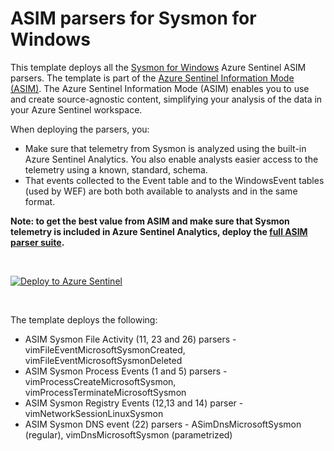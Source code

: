 # ASIM parsers for Sysmon for Windows

This template deploys all the [Sysmon for Windows](https://docs.microsoft.com/sysinternals/downloads/sysmon) Azure Sentinel ASIM parsers. The template is part of the [Azure Sentinel Information Mode (ASIM)](https://aka.ms/AzSentinelNormalization). The Azure Sentinel Information Mode (ASIM) enables you to use and create source-agnostic content, simplifying your analysis of the data in your Azure Sentinel workspace.

When deploying the parsers, you:

- Make sure that telemetry from Sysmon is analyzed using the built-in Azure Sentinel Analytics. You also enable analysts easier access to the telemetry using a known, standard, schema.
- That events collected to the Event table and to the WindowsEvent tables (used by WEF) are both both available to analysts and in the same format.

**Note: to get the best value from ASIM and make sure that Sysmon telemetry is included in Azure Sentinel Analytics, deploy the [full ASIM parser suite](https://aka.ms/AzSentinelASim).**

<br>

[![Deploy to Azure Sentinel](https://aka.ms/deploytoazurebutton)](https://aka.ms/AzSentinelSysmonARM)

<br>

The template deploys the following:

- ASIM Sysmon File Activity (11, 23 and 26) parsers - vimFileEventMicrosoftSysmonCreated, vimFileEventMicrosoftSysmonDeleted
- ASIM Sysmon Process Events (1 and 5) parsers - vimProcessCreateMicrosoftSysmon, vimProcessTerminateMicrosoftSysmon
- ASIM Sysmon Registry Events (12,13 and 14) parser - vimNetworkSessionLinuxSysmon
- ASIM Sysmon DNS event (22) parsers - ASimDnsMicrosoftSysmon (regular), vimDnsMicrosoftSysmon (parametrized)

<br>
